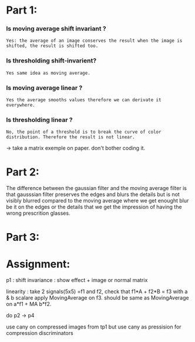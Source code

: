 # Part 1:
### Is moving average shift invariant ?
    Yes: the average of an image conserves the result when the image is shifted, the result is shifted too.
### Is thresholding shift-invarient?
    Yes same idea as moving average.
### Is moving average linear ?
    Yes the average smooths values therefore we can derivate it everywhere.
### Is thresholding linear ?
    No, the point of a threshold is to break the curve of color distribution. Therefore the result is not linear.
-> take a matrix exemple on paper. don't bother coding it.
# Part 2:
The difference between the gaussian filter and the moving average filter is that gausssian filter preserves the edges and blurs the details but is not visibly blurred compared to the moving average where we get enought blur be it on the edges or the details that we get the impression of having the wrong prescrition glasses.
# Part 3:

# Assignment: 
p1 : 
shift invariance : show effect + image or normal matrix

linearity : take 2 signals(5x5) =f1 and f2, check that f1\*A + f2\*B = f3 with a & b scalare apply MovingAverage on f3. should be same as MovingAverage on a\*f1 + MA b\*f2.

do p2 -> p4 

use cany on compressed images from tp1 but use cany as pressision for compression discriminators
